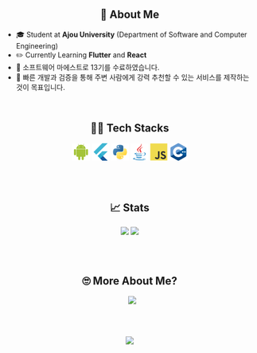 <div align="center">
  
  <!-- INFO START -->
  <h2> 🤔 About Me </h2>
  <ul align="left">
    <li> 🎓 Student at <b>Ajou University</b> (Department of Software and Computer Engineering) </li>
    <li> ✏️ Currently Learning <b>Flutter</b> and <b>React</b> </li>
    <li> 🤗 소프트웨어 마에스트로 13기를 수료하였습니다.</li>
    <li> 🎈 빠른 개발과 검증을 통해 주변 사람에게 강력 추천할 수 있는 서비스를 제작하는 것이 목표입니다.</li>
  </ul>
  <!-- INFO FINISH -->
  
  <br>
  
  <!-- LANGUAGES START -->
  <h2> 👨‍💻 Tech Stacks </h2>
  <a href="https://www.android.com/" target="_blank"><img src="https://raw.githubusercontent.com/devicons/devicon/1119b9f84c0290e0f0b38982099a2bd027a48bf1/icons/android/android-original.svg" width="7%"/></a>
  <a href="https://flutter.dev/" target="_blank"><img src="https://raw.githubusercontent.com/devicons/devicon/1119b9f84c0290e0f0b38982099a2bd027a48bf1/icons/flutter/flutter-original.svg" width="7%"/></a>
  <a href="https://www.python.org" target="_blank"><img src="https://raw.githubusercontent.com/devicons/devicon/00f02ef57fb7601fd1ddcc2fe6fe670fef3ae3e4/icons/python/python-original.svg" width="7%"/></a>
  <a href="https://www.oracle.com/java/technologies" target="_blank"><img src="https://raw.githubusercontent.com/devicons/devicon/00f02ef57fb7601fd1ddcc2fe6fe670fef3ae3e4/icons/java/java-original.svg" width="7%"/></a>
  <a href="https://www.javascript.com" target="_blank"><img src="https://raw.githubusercontent.com/devicons/devicon/00f02ef57fb7601fd1ddcc2fe6fe670fef3ae3e4/icons/javascript/javascript-original.svg" width="7%"/></a>
  <a href="https://en.wikipedia.org/wiki/C%2B%2B" target="_blank"><img src="https://raw.githubusercontent.com/devicons/devicon/00f02ef57fb7601fd1ddcc2fe6fe670fef3ae3e4/icons/cplusplus/cplusplus-original.svg" width="7%"/></a>
  <!-- LANGUAGES FINISH -->

  <br><br>
  
  <!-- STATS START -->
  <h2> 📈 Stats </h2>
  <a href="https://github.com/anuraghazra/github-readme-stats"><img src="https://github-readme-stats.vercel.app/api?username=mango-juice&count_private=true&include_all_commits=true"/></a>
  <a href="https://solved.ac/profile/wjsalsrb5"><img src="https://github-readme-solvedac-hyp3rflow.vercel.app/api/?handle=wjsalsrb5"/></a>
  <!-- STATS FINISH -->
  
  <br><br>
  
  <!-- CONTACTS START -->
  <h2> 🙄 More About Me? </h2>
  <a href="https://mango-juice.oopy.io/" target="_blank"><img src="https://img.shields.io/badge/Visit%20Website-000000?style=flat-square" width="30%" style="margin-left:2%"/></a>
  <!-- CONTACTS FINISH -->
  
  <br><br>
  
  <!-- FOOTER START -->
  <a href="https://hits.seeyoufarm.com"><img src="https://hits.seeyoufarm.com/api/count/incr/badge.svg?url=https%3A%2F%2Fgithub.com%2FMango-Juice&count_bg=%23FF9700&title_bg=%23555555&icon=github.svg&icon_color=%23E7E7E7&title=hits&edge_flat=false"/></a>
  <!-- FOOTER FINISH -->
</div>
